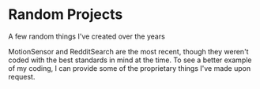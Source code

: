 # Random Projects
 A few random things I've created over the years

MotionSensor and RedditSearch are the most recent, though they weren't coded with the best standards in mind at the time.
To see a better example of my coding, I can provide some of the proprietary things I've made upon request.
